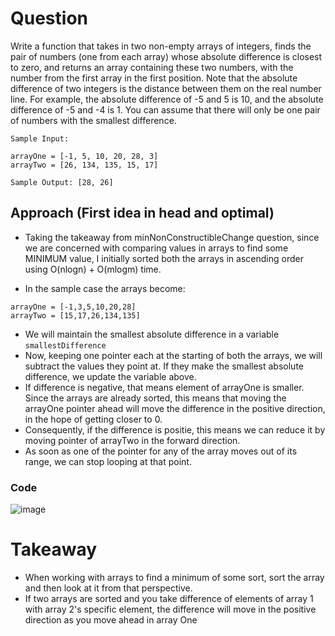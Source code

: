 # Question 

Write a function that takes in two non-empty arrays of integers, finds the pair of numbers (one from each array) whose absolute difference is closest to zero, and returns an array containing these two numbers, with the number from the first array in the first position. Note that the absolute difference of two integers is the distance between them on the real number line. For example, the absolute difference of -5 and 5 is 10, and the absolute difference of -5 and -4 is 1. You can assume that there will only be one pair of numbers with the smallest difference. 

```
Sample Input: 
﻿
arrayOne = [-1, 5, 10, 20, 28, 3]
arrayTwo = [26, 134, 135, 15, 17]

Sample Output: [28, 26]
```

## Approach (First idea in head and optimal) 

- Taking the takeaway from minNonConstructibleChange question, since we are concerned with comparing values in arrays to find some MINIMUM value, I initially sorted both the arrays in ascending order using O(nlogn) + O(mlogm) time. 

- In the sample case the arrays become: 
```
arrayOne = [-1,3,5,10,20,28]
arrayTwo = [15,17,26,134,135]
```
- We will maintain the smallest absolute difference in a variable `smallestDifference`
- Now, keeping one pointer each at the starting of both the arrays, we will subtract the values they point at. If they make the smallest absolute difference, we update the variable above.
- If difference is negative, that means element of arrayOne is smaller. Since the arrays are already sorted, this means that moving the arrayOne pointer ahead will move the difference in the positive direction, in the hope of getting closer to 0.
- Consequently, if the difference is positie, this means we can reduce it by moving pointer of arrayTwo in the forward direction.
- As soon as one of the pointer for any of the array moves out of its range, we can stop looping at that point.

### Code 

![image](https://github.com/ChaosAdmStudent/dsa-qs/assets/53689018/9fc88a72-c3a4-4fbc-8c20-135e17e331f4)

# Takeaway 

- When working with arrays to find a minimum of some sort, sort the array and then look at it from that perspective.
- If two arrays are sorted and you take difference of elements of array 1 with array 2's specific element, the difference will move in the positive direction as you move ahead in array One


